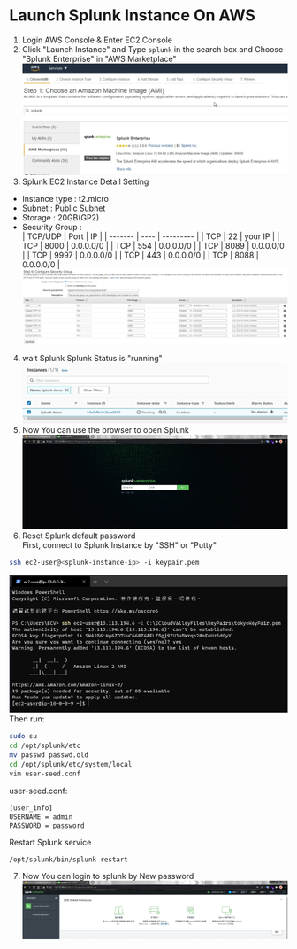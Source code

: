 # Launch Splunk Instance On AWS
1. Login AWS Console & Enter EC2 Console  
2. Click "Launch Instance" and Type `splunk` in the search box and Choose "Splunk Enterprise" in "AWS Marketplace"  
![](../images/1.4.jpg)  
3. Splunk EC2 Instance Detail Setting  
* Instance type : t2.micro  
* Subnet : Public Subnet  
* Storage : 20GB(GP2)  
* Security Group :   
| TCP/UDP | Port | IP        |
| ------- | ---- | --------- |
| TCP     | 22   | your IP   |
| TCP     | 8000 | 0.0.0.0/0 |
| TCP     | 554  | 0.0.0.0/0 |
| TCP     | 8089 | 0.0.0.0/0 |
| TCP     | 9997 | 0.0.0.0/0 |
| TCP     | 443  | 0.0.0.0/0 |
| TCP     | 8088 | 0.0.0.0/0 |
![](../images/1.10.jpg)  
4. wait Splunk Splunk Status is "running"  
![](../images/1.11.jpg)  
5. Now You can use the browser to open Splunk  
![](../images/1.12.jpg)  
6. Reset Splunk default password  
First, connect to Splunk Instance by "SSH" or "Putty"  
```bash
ssh ec2-user@<splunk-instance-ip> -i keypair.pem
```
![](../images/1.13.jpg)  
Then run:  
```bash
sudo su
cd /opt/splunk/etc
mv passwd passwd.old
cd /opt/splunk/etc/system/local
vim user-seed.conf
```
user-seed.conf:  
```
[user_info]
USERNAME = admin
PASSWORD = password
```
Restart Splunk service  
```bash
/opt/splunk/bin/splunk restart
```
7. Now You can login to splunk by New password  
![](../images/1.18.jpg)
